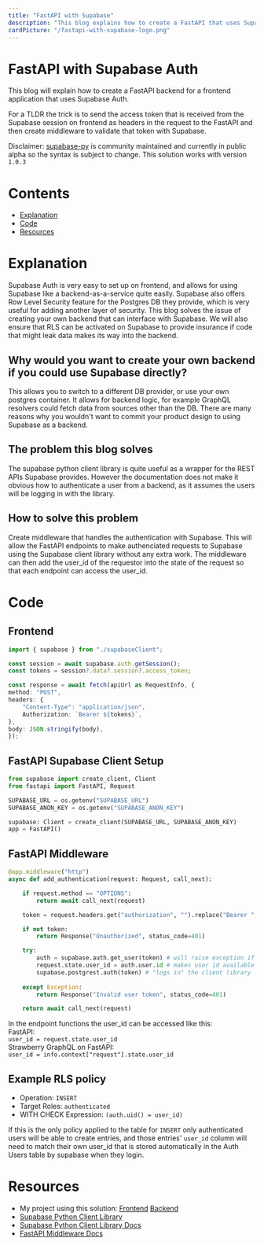 ```yaml
---
title: "FastAPI with Supabase"
description: "This blog explains how to create a FastAPI that uses Supabase Auth and allows for RLS"
cardPicture: "/fastapi-with-supabase-logo.png"
---
```


# FastAPI with Supabase Auth

This blog will explain how to create a FastAPI backend for a frontend application that uses Supabase Auth.

For a TLDR the trick is to send the access token that is received from the Supabase session on frontend as headers in the request to the FastAPI and then create middleware to validate that token with Supabase.

Disclaimer: [supabase-py](https://supabase.com/docs/reference/python/introduction) is community maintained and currently in public alpha so the syntax is subject to change. This solution works with version `1.0.3`

# Contents

- [Explanation](#explanation)
- [Code](#code)
- [Resources](#resources)

# Explanation

Supabase Auth is very easy to set up on frontend, and allows for using Supabase like a backend-as-a-service quite easily. Supabase also offers Row Level Security feature for the Postgres DB they provide, which is very useful for adding another layer of security. This blog solves the issue of creating your own backend that can interface with Supabase. We will also ensure that RLS can be activated on Supabase to provide insurance if code that might leak data makes its way into the backend.

## Why would you want to create your own backend if you could use Supabase directly?

This allows you to switch to a different DB provider, or use your own postgres container. It allows for backend logic, for example GraphQL resolvers could fetch data from sources other than the DB. There are many reasons why you wouldn't want to commit your product design to using Supabase as a backend.

## The problem this blog solves

The supabase python client library is quite useful as a wrapper for the REST APIs Supabase provides. However the documentation does not make it obvious how to authenticate a user from a backend, as it assumes the users will be logging in with the library.

## How to solve this problem

Create middleware that handles the authentication with Supabase. This will allow the FastAPI endpoints to make authenciated requests to Supabase using the Supabase client library without any extra work. The middleware can then add the user_id of the requestor into the state of the request so that each endpoint can access the user_id.

# Code

## Frontend

```typescript
import { supabase } from "./supabaseClient";

const session = await supabase.auth.getSession();
const tokens = session?.data?.session?.access_token;

const response = await fetch(apiUrl as RequestInfo, {
method: "POST",
headers: {
    "Content-Type": "application/json",
    Authorization: `Bearer ${tokens}`,
},
body: JSON.stringify(body),
});
```

## FastAPI Supabase Client Setup

```python
from supabase import create_client, Client
from fastapi import FastAPI, Request

SUPABASE_URL = os.getenv("SUPABASE_URL")
SUPABASE_ANON_KEY = os.getenv("SUPABASE_ANON_KEY")

supabase: Client = create_client(SUPABASE_URL, SUPABASE_ANON_KEY)
app = FastAPI()
```

## FastAPI Middleware

```python
@app.middleware("http")
async def add_authentication(request: Request, call_next):

    if request.method == "OPTIONS":
        return await call_next(request)

    token = request.headers.get("authorization", "").replace("Bearer ", "")

    if not token:
        return Response("Unauthorized", status_code=401)

    try:
        auth = supabase.auth.get_user(token) # will raise exception if invalid
        request.state.user_id = auth.user.id # makes user id available 
        supabase.postgrest.auth(token) # "logs in" the client library
    
    except Exception:
        return Response("Invalid user token", status_code=401)

    return await call_next(request)
```

In the endpoint functions the user_id can be accessed like this: <br />
FastAPI: <br />
`user_id = request.state.user_id` <br />
Strawberry GraphQL on FastAPI: <br />
`user_id = info.context["request"].state.user_id`

## Example RLS policy

- Operation: `INSERT`
- Target Roles: `authenticated`
- WITH CHECK Expression: `(auth.uid() = user_id)`

If this is the only policy applied to the table for `INSERT` only authenticated users will be able to create entries, and those entries' `user_id` column will need to match their own user_id that is stored automatically in the Auth Users table by supabase when they login.

# Resources

- My project using this solution: [Frontend](https://github.com/OliverSpeir/business-card-frontend) [Backend](https://github.com/OliverSpeir/business-card-fastapi)
- [Supabase Python Client Library](https://github.com/supabase-community/supabase-py)
- [Supabase Python Client Library Docs](https://supabase.com/docs/reference/python/initializing)
- [FastAPI Middleware Docs](https://fastapi.tiangolo.com/tutorial/middleware/)
